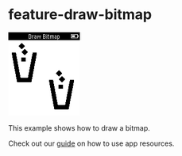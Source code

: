 # feature-draw-bitmap

![screenshot](feature-draw-bitmap-screenshot.png)

This example shows how to draw a bitmap.

Check out our [guide](https://developer.getpebble.com/guides/pebble-apps/display-and-animations/resources/) on how to use app resources.
